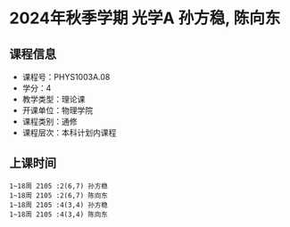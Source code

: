 # 2024年秋季学期 光学A 孙方稳, 陈向东






## 课程信息

- 课程号：PHYS1003A.08
- 学分：4
- 教学类型：理论课
- 开课单位：物理学院
- 课程类别：通修
- 课程层次：本科计划内课程

## 上课时间

```
1~18周 2105 :2(6,7) 孙方稳
1~18周 2105 :2(6,7) 陈向东
1~18周 2105 :4(3,4) 孙方稳
1~18周 2105 :4(3,4) 陈向东
```

